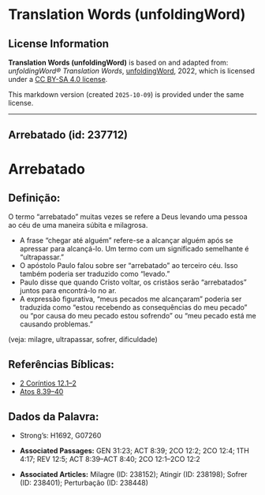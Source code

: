 # Translation Words (unfoldingWord)

## License Information

**Translation Words (unfoldingWord)** is based on and adapted from: _unfoldingWord® Translation Words_, [unfoldingWord](https://unfoldingword.org/utw), 2022, which is licensed under a [CC BY-SA 4.0 license](https://creativecommons.org/licenses/by-sa/4.0/legalcode.en).

This markdown version (created `2025-10-09`) is provided under the same license.



--------------------------------

## Arrebatado (id: 237712)

Arrebatado
==========

Definição:
----------

O termo “arrebatado” muitas vezes se refere a Deus levando uma pessoa ao céu de uma maneira súbita e milagrosa.

* A frase “chegar até alguém” refere\-se a alcançar alguém após se apressar para alcançá\-lo. Um termo com um significado semelhante é “ultrapassar.”
* O apóstolo Paulo falou sobre ser “arrebatado” ao terceiro céu. Isso também poderia ser traduzido como “levado.”
* Paulo disse que quando Cristo voltar, os cristãos serão “arrebatados” juntos para encontrá\-lo no ar.
* A expressão figurativa, “meus pecados me alcançaram” poderia ser traduzida como “estou recebendo as consequências do meu pecado” ou “por causa do meu pecado estou sofrendo” ou “meu pecado está me causando problemas.”

(veja: milagre, ultrapassar, sofrer, dificuldade)

Referências Bíblicas:
---------------------

* [2 Coríntios 12\.1–2](https://ref.ly/2Cor12:1-2Cor12:2)
* [Atos 8\.39–40](https://ref.ly/Acts8:39-Acts8:40)

Dados da Palavra:
-----------------

* Strong’s: H1692, G07260

* **Associated Passages:** GEN 31:23; ACT 8:39; 2CO 12:2; 2CO 12:4; 1TH 4:17; REV 12:5; ACT 8:39–ACT 8:40; 2CO 12:1–2CO 12:2
* **Associated Articles:** Milagre (ID: 238152); Atingir (ID: 238198); Sofrer (ID: 238401); Perturbação (ID: 238448)


